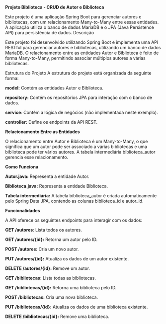 **Projeto Biblioteca - CRUD de Autor e Biblioteca**

Este projeto é uma aplicação Spring Boot para gerenciar autores e bibliotecas, com um relacionamento Many-to-Many entre essas entidades. A aplicação utiliza o banco de dados MariaDB e o JPA (Java Persistence API) para persistência de dados.
Descrição

Este projeto foi desenvolvido utilizando Spring Boot e implementa uma API RESTful para gerenciar autores e bibliotecas, utilizando um banco de dados MariaDB. O relacionamento entre as entidades Autor e Biblioteca é feito de forma Many-to-Many, permitindo associar múltiplos autores a várias bibliotecas.

Estrutura do Projeto
A estrutura do projeto está organizada da seguinte forma:

**model:** Contém as entidades Autor e Biblioteca.

**repository:** Contém os repositórios JPA para interação com o banco de dados.

**service**: Contém a lógica de negócios (não implementada neste exemplo).

**controller:** Define os endpoints da API REST.

**Relacionamento Entre as Entidades**

O relacionamento entre Autor e Biblioteca é um Many-to-Many, o que significa que um autor pode ser associado a várias bibliotecas e uma biblioteca pode ter vários autores. A tabela intermediária biblioteca_autor gerencia esse relacionamento.

**Como Funciona**

**Autor.java:** 
Representa a entidade Autor.

**Biblioteca.java:** Representa a entidade Biblioteca.

**Tabela intermediária:** A tabela biblioteca_autor é criada automaticamente pelo Spring Data JPA, contendo as colunas biblioteca_id e autor_id.

**Funcionalidades**


A API oferece os seguintes endpoints para interagir com os dados:

**GET /autores**: Lista todos os autores.

**GET /autores/{id}:** Retorna um autor pelo ID.

**POST /autores:** Cria um novo autor.

**PUT /autores/{id}:** Atualiza os dados de um autor existente.

**DELETE /autores/{id}:** Remove um autor.

**GET /bibliotecas:** Lista todas as bibliotecas.

**GET /bibliotecas/{id}:** Retorna uma biblioteca pelo ID.

**POST /bibliotecas:** Cria uma nova biblioteca.

**PUT /bibliotecas/{id}:** Atualiza os dados de uma biblioteca existente.

**DELETE /bibliotecas/{id}:** Remove uma biblioteca.
